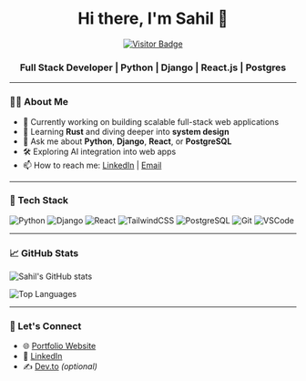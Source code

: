 <h1 align="center">Hi there, I'm Sahil 👋</h1>
<p align="center">
  <a href="https://github.com/sahilpawar.dev">
    <img src="https://komarev.com/ghpvc/?username=sahilpawar-dev&style=flat-square&color=blue" alt="Visitor Badge">
  </a>
</p>
<h3 align="center">Full Stack Developer | Python | Django | React.js | Postgres</h3>

---

### 👨‍💻 About Me

- 🔭 Currently working on building scalable full-stack web applications
- 🌱 Learning **Rust** and diving deeper into **system design**
- 💬 Ask me about **Python**, **Django**, **React**, or **PostgreSQL**
- 🛠️ Exploring AI integration into web apps
- 📫 How to reach me: [LinkedIn](https://www.linkedin.com/in/sahilpawar-developer) | [Email](mailto:sahilpawar.work@email.com)

---

### 🧰 Tech Stack

![Python](https://img.shields.io/badge/-Python-3776AB?style=for-the-badge&logo=python&logoColor=white)
![Django](https://img.shields.io/badge/-Django-092E20?style=for-the-badge&logo=django&logoColor=white)
![React](https://img.shields.io/badge/-React-61DAFB?style=for-the-badge&logo=react&logoColor=black)
![TailwindCSS](https://img.shields.io/badge/-Tailwind-06B6D4?style=for-the-badge&logo=tailwindcss&logoColor=white)
![PostgreSQL](https://img.shields.io/badge/-PostgreSQL-336791?style=for-the-badge&logo=postgresql&logoColor=white)
![Git](https://img.shields.io/badge/-Git-F05032?style=for-the-badge&logo=git&logoColor=white)
![VSCode](https://img.shields.io/badge/-VS%20Code-007ACC?style=for-the-badge&logo=visual-studio-code&logoColor=white)

---

### 📈 GitHub Stats

![Sahil's GitHub stats](https://github-readme-stats.vercel.app/api?username=sahilpawar-dev&show_icons=true&theme=tokyonight)

![Top Languages](https://github-readme-stats.vercel.app/api/top-langs/?username=sahilpawar-dev&layout=compact&theme=tokyonight)

---

### 🔗 Let's Connect

- 🌐 [Portfolio Website](https://sahilpawar.dev)
- 💼 [LinkedIn](https://www.linkedin.com/in/sahilpawar-developer/)
- ✍️ [Dev.to](https://dev.to/sahilpawar-dev) *(optional)*
